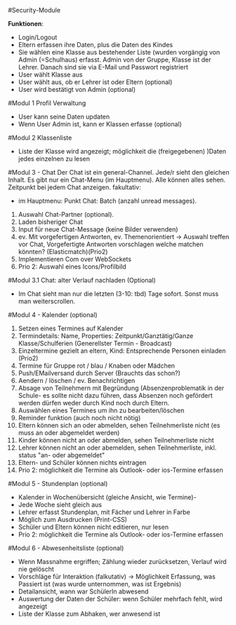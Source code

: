 #Security-Module

**Funktionen**:
- Login/Logout
- Eltern erfassen ihre Daten, plus die Daten des Kindes
- Sie wählen eine Klasse aus bestehender Liste (wurden vorgängig von Admin (=Schulhaus) erfasst. Admin von der Gruppe, Klasse ist der Lehrer.
Danach sind sie via E-Mail und Passwort registriert
- User wählt Klasse aus
- User wählt aus, ob er Lehrer ist oder Eltern (optional)
- User wird bestätigt von Admin (optional)

#Modul 1 Profil Verwaltung
- User kann seine Daten updaten
- Wenn User Admin ist, kann er Klassen erfasse (optional)

#Modul 2 Klassenliste
- Liste der Klasse wird angezeigt; möglichkeit die (freigegebenen) )Daten jedes einzelnen zu lesen

#Modul 3 - Chat
Der Chat ist ein general-Channel. Jede/r sieht den gleichen Inhalt. Es gibt nur ein Chat-Menu (im Hauptmenu). 
Alle können alles sehen.
Zeitpunkt bei jedem Chat anzeigen.
fakultativ: 
- im Hauptmenu: Punkt Chat: Batch (anzahl unread messages). 

1) Auswahl Chat-Partner (optional).
2) Laden bisheriger Chat
3) Input für neue Chat-Message (keine Bilder verwenden)
4) ev. Mit vorgefertigen Antworten, ev. Themenorientiert -> Auswahl treffen vor Chat, Vorgefertigte Antworten vorschlagen welche matchen könnten? (Elasticmatch)(Prio2)
5) Implementieren Com over WebSockets
6) Prio 2: Auswahl eines Icons/Profilbild

#Modul 3.1 Chat: alter Verlauf nachladen (Optional)
- Im Chat sieht man nur die letzten (3-10: tbd) Tage sofort. Sonst muss man weiterscrollen.

#Modul 4 - Kalender (optional)
 1) Setzen eines Termines auf Kalender
 2) Termindetails: Name, Properties: Zeitpunkt/Ganztätig/Ganze Klasse/Schulferien (Generellster Termin - Broadcast)
 3) Einzeltermine gezielt an eltern, Kind: Entsprechende Personen einladen (Prio2)
 4) Termine für Gruppe rot / blau / Knaben oder Mädchen
 5) Push/EMailversand durch Server (Brauchts das schon?)
 6) Aendern / löschen / ev. Benachrichtigen
 7) Absage von Teilnehmern mit Begründung (Absenzenproblematik in der Schule- es sollte nicht dazu führen, dass Absenzen noch gefördert werden dürfen weder durch Kind noch durch Eltern.
 8) Auswählen eines Termines um ihn zu bearbeiten/löschen
 7) Reminder funktion (auch noch nicht nötig)
 9) Eltern können sich an oder abmelden, sehen Teilnehmerliste nicht (es muss an oder abgemeldet werden)
 10) Kinder können nicht an oder abmelden, sehen Teilnehmerliste nicht
 11) Lehrer können nicht an oder abemelden, sehen Teilnehmerliste, inkl. status "an- oder abgemeldet"
 11) Eltern- und Schüler können nichts eintragen
 12) Prio 2: möglichkeit die Termine als Outlook- oder ios-Termine erfassen


#Modul 5 - Stundenplan (optional)
- Kalender in Wochenübersicht (gleiche Ansicht, wie Termine)-
- Jede Woche sieht gleich aus
- Lehrer erfasst Stundenplan, mit Fächer und Lehrer in Farbe
- Möglich zum Ausdrucken (Print-CSS)
- Schüler und Eltern können nicht editieren, nur lesen
- Prio 2: möglichkeit die Termine als Outlook- oder ios-Termine erfassen

#Modul 6 - Abwesenheitsliste (optional)
- Wenn Massnahme ergriffen; Zählung wieder zurücksetzen, Verlauf wird nie gelöscht
- Vorschläge für Interaktion (falkutativ) -> Möglichkeit Erfassung, was Passiert ist (was wurde unternommen, was ist Ergebnis)
- Detailansicht, wann war SchülerIn abwesend
- Auswertung der Daten der Schüler: wenn Schüler mehrfach fehlt, wird angezeigt
- Liste der Klasse zum Abhaken, wer anwesend ist
